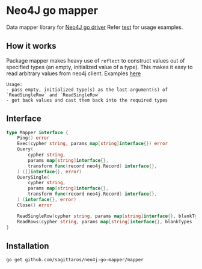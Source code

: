 # Neo4J go mapper

Data mapper library for [Neo4J go driver](https://github.com/neo4j/neo4j-go-driver)
Refer [test](./test) for usage examples.

## How it works
Package mapper makes heavy use of `reflect` to construct values out of specified types (an empty, initialized value of a type).
This makes it easy to read arbitrary values from neo4j client. Examples [here](./test/reader_test.go)
```
Usage:
- pass empty, initialized type(s) as the last argument(s) of `ReadSingleRow` and `ReadSingleRow`
- get back values and cast them back into the required types
```

## Interface

```go
type Mapper interface {
	Ping() error
	Exec(cypher string, params map[string]interface{}) error
	Query(
		cypher string,
		params map[string]interface{},
		transform func(record neo4j.Record) interface{},
	) ([]interface{}, error)
	QuerySingle(
		cypher string,
		params map[string]interface{},
		transform func(record neo4j.Record) interface{},
	) (interface{}, error)
	Close() error

	ReadSingleRow(cypher string, params map[string]interface{}, blankTypes ...interface{}) ([]interface{}, error)
	ReadRows(cypher string, params map[string]interface{}, blankTypes ...interface{}) ([][]interface{}, error)
}
```

## Installation
```
go get github.com/sagittaros/neo4j-go-mapper/mapper
```
